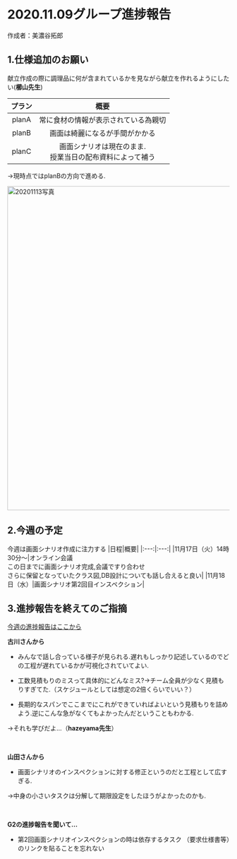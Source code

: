 # 2020.11.09グループ進捗報告
作成者：美濃谷拓郎

## 1.仕様追加のお願い
献立作成の際に調理品に何が含まれているかを見ながら献立を作れるようにしたい(**櫛山先生**)

|プラン|概要|
|:---:|:---:|
|planA|常に食材の情報が表示されている為親切|
|planB|画面は綺麗になるが手間がかかる|
|planC|画面シナリオは現在のまま.<br>授業当日の配布資料によって補う|

→現時点ではplanBの方向で進める. 

<img width="734" alt="20201113写真" src="https://user-images.githubusercontent.com/63334931/99042703-8df4fb80-25d0-11eb-91cf-38ce18183cb6.PNG">

## 2.今週の予定
今週は画面シナリオ作成に注力する
|日程|概要|
|:---:|:---:|
|11月17日（火）14時30分～|オンライン会議<br>この日までに画面シナリオ完成,会議ですり合わせ<br>さらに保留となっていたクラス図,DB設計についても話し合えると良い|
|11月18日（水）|画面シナリオ第2回目インスペクション|

## 3.進捗報告を終えてのご指摘

[今週の進捗報告はここから](https://github.com/HazeyamaLab/SE20G1/blob/master/docs/progress/group-progress/2020-11-13.md)

**古川さんから**

* みんなで話し合っている様子が見られる.遅れもしっかり記述しているのでどの工程が遅れているかが可視化されていてよい.

* 工数見積もりのミスって具体的にどんなミス?→チーム全員が少なく見積もりすぎてた.（スケジュールとしては想定の2倍くらいでいい？）

* 長期的なスパンでここまでにこれができていればよいという見積もりを詰めよう.逆にこんな急がなくてもよかったんだということもわかる.

→それも学びだよ…（**hazeyama先生**）

<br>

**山田さんから**

* 画面シナリオのインスペクションに対する修正というのだと工程として広すぎる.

→中身の小さいタスクは分解して期限設定をしたほうがよかったのかも.

<br>

**G2の進捗報告を聞いて…**

* 第2回画面シナリオインスペクションの時は依存するタスク
（要求仕様書等）のリンクを貼ることを忘れない

